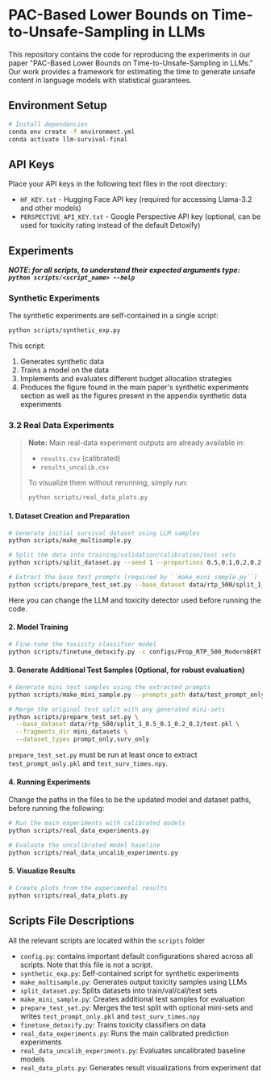 # PAC-Based Lower Bounds on Time-to-Unsafe-Sampling in LLMs

This repository contains the code for reproducing the experiments in our paper "PAC-Based Lower Bounds on Time-to-Unsafe-Sampling in LLMs." Our work provides a framework for estimating the time to generate unsafe content in language models with statistical guarantees.

## Environment Setup

```bash
# Install dependencies
conda env create -f environment.yml
conda activate llm-survival-final
```

## API Keys

Place your API keys in the following text files in the root directory:
- `HF_KEY.txt` - Hugging Face API key (required for accessing Llama-3.2 and other models)
- `PERSPECTIVE_API_KEY.txt` - Google Perspective API key (optional, can be used for toxicity rating instead of the default Detoxify)

## Experiments

***NOTE: for all scripts, to understand their expected arguments type: `python scripts/<script_name> --help`***

### Synthetic Experiments

The synthetic experiments are self-contained in a single script:

```bash
python scripts/synthetic_exp.py
```

This script:
1. Generates synthetic data
2. Trains a model on the data
3. Implements and evaluates different budget allocation strategies
4. Produces the figure found in the main paper's synthetic experiments section as well as the figures present in the appendix synthetic data experiments

### 3.2 Real Data Experiments

> **Note:** Main real-data experiment outputs are already available in:
>
> * `results.csv` (calibrated)
> * `results_uncalib.csv`
>
> To visualize them without rerunning, simply run:
>
> ```bash
> python scripts/real_data_plots.py
> ```

#### 1. Dataset Creation and Preparation


```bash
# Generate initial survival dataset using LLM samples
python scripts/make_multisample.py

# Split the data into training/validation/calibration/test sets
python scripts/split_dataset.py --seed 1 --proportions 0.5,0.1,0.2,0.2 /path/to/multisample_results.pkl

# Extract the base test prompts (required by ``make_mini_sample.py``)
python scripts/prepare_test_set.py --base_dataset data/rtp_500/split_1_0.5_0.1_0.2_0.2/test.pkl --dataset_types prompt_only
```

Here you can change the LLM and toxicity detector used before running the code.

#### 2. Model Training

```bash
# Fine-tune the toxicity classifier model
python scripts/finetune_detoxify.py -c configs/Prop_RTP_500_ModernBERT.json
```

#### 3. Generate Additional Test Samples (Optional, for robust evaluation)

```bash
# Generate mini test samples using the extracted prompts
python scripts/make_mini_sample.py --prompts_path data/test_prompt_only.pkl

# Merge the original test split with any generated mini-sets
python scripts/prepare_test_set.py \
  --base_dataset data/rtp_500/split_1_0.5_0.1_0.2_0.2/test.pkl \
  --fragments_dir mini_datasets \
  --dataset_types prompt_only,surv_only
```

``prepare_test_set.py`` must be run at least once to extract
``test_prompt_only.pkl`` and ``test_surv_times.npy``.

#### 4. Running Experiments

Change the paths in the files to be the updated model and dataset paths, before running the following:

```bash
# Run the main experiments with calibrated models
python scripts/real_data_experiments.py

# Evaluate the uncalibrated model baseline
python scripts/real_data_uncalib_experiments.py
```

#### 5. Visualize Results

```bash
# Create plots from the experimental results
python scripts/real_data_plots.py
```

## Scripts File Descriptions

All the relevant scripts are located within the `scripts` folder

- `config.py`: contains important default configurations shared across all scripts.
    Note that this file is not a script.
- `synthetic_exp.py`: Self-contained script for synthetic experiments
- `make_multisample.py`: Generates output toxicity samples using LLMs
- `split_dataset.py`: Splits datasets into train/val/cal/test sets
- `make_mini_sample.py`: Creates additional test samples for evaluation
- `prepare_test_set.py`: Merges the test split with optional mini-sets and
  writes `test_prompt_only.pkl` and `test_surv_times.npy`
- `finetune_detoxify.py`: Trains toxicity classifiers on data
- `real_data_experiments.py`: Runs the main calibrated prediction experiments
- `real_data_uncalib_experiments.py`: Evaluates uncalibrated baseline models
- `real_data_plots.py`: Generates result visualizations from experiment dat
